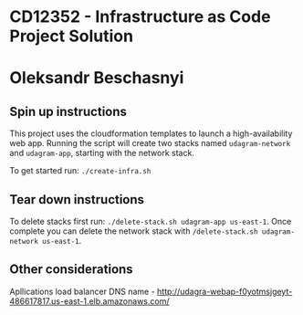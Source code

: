 # CD12352 - Infrastructure as Code Project Solution
# Oleksandr Beschasnyi

## Spin up instructions
This project uses the cloudformation templates to launch a high-availability web app.
Running the script will create two stacks named `udagram-network` and `udagram-app`, starting with the network stack.

To get started run: `./create-infra.sh`

## Tear down instructions
To delete stacks first run: `./delete-stack.sh udagram-app us-east-1`. Once complete you can delete the network stack with `/delete-stack.sh udagram-network us-east-1`.

## Other considerations
Apllications load balancer DNS name - http://udagra-webap-f0yotmsjgeyt-486617817.us-east-1.elb.amazonaws.com/